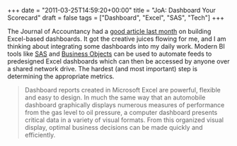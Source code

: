 +++
date = "2011-03-25T14:59:20+00:00"
title = "JoA: Dashboard Your Scorecard"
draft = false
tags = ["Dashboard", "Excel", "SAS", "Tech"]
+++

The Journal of Accountancy had a [good article last month](http://www.journalofaccountancy.com/Issues/2011/Feb/20092427.htm) on building Excel-based dashboards. It got the creative juices flowing for me, and I am thinking about integrating some dashboards into my daily work. Modern BI tools like [SAS](http://www.sas.com) and [Business Objects](http://en.wikipedia.org/wiki/Business_Objects) can be used to automate feeds to predesigned Excel dashboards which can then be accessed by anyone over a shared network drive. The hardest (and most important) step is determining the appropriate metrics.

> Dashboard reports created in Microsoft Excel are powerful, flexible and easy to design. In much the same way that an automobile dashboard graphically displays numerous measures of performance from the gas level to oil pressure, a computer dashboard presents critical data in a variety of visual formats. From this organized visual display, optimal business decisions can be made quickly and efficiently.

